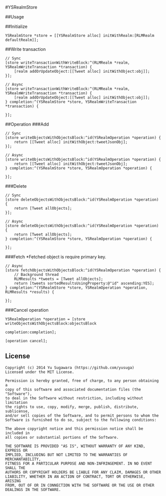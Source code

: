 #YSRealmStore

##Usage 

##Initialize
```
YSRealmStore *store = [[YSRealmStore alloc] initWithRealm:[RLMRealm defaultRealm]];
```

##Write transaction
```
// Sync
[store writeTransactionWithWriteBlock:^(RLMRealm *realm, YSRealmWriteTransaction *transaction) {
    [realm addOrUpdateObject:[[Tweet alloc] initWithObject:obj]];
}];

// Async
[store writeTransactionWithWriteBlock:^(RLMRealm *realm, YSRealmWriteTransaction *transaction) {
    [realm addOrUpdateObject:[[Tweet alloc] initWithObject:obj]];
} completion:^(YSRealmStore *store, YSRealmWriteTransaction *transaction) {
        
}];
```

##Operation
###Add
```
// Sync
[store writeObjectsWithObjectsBlock:^id(YSRealmOperation *operation) {
    return [[Tweet alloc] initWithObject:tweetJsonObj];
}];

// Async
[store writeObjectsWithObjectsBlock:^id(YSRealmOperation *operation) {
    return [[Tweet alloc] initWithObject:tweetJsonObj];
} completion:^(YSRealmStore *store, YSRealmOperation *operation) {

}];
```

###Delete
```
// Sync
[store deleteObjectsWithObjectsBlock:^id(YSRealmOperation *operation) {
    return [Tweet allObjects];
}];

// Async
[store deleteObjectsWithObjectsBlock:^id(YSRealmOperation *operation) {
    return [Tweet allObjects];
} completion:^(YSRealmStore *store, YSRealmOperation *operation) {

}];
```

###Fetch
*Fetched object is require primary key.

```
// Async
[store fetchObjectsWithObjectsBlock:^id(YSRealmOperation *operation) {
    // Background thread
    RLMResults *tweets = [Tweet allObjects];
    return [tweets sortedResultsUsingProperty:@"id" ascending:YES];
} completion:^(YSRealmStore *store, YSRealmOperation *operation, RLMResults *results) {

}];
```

###Cancel operation
```
YSRealmOperation *operation = [store writeObjectsWithObjectsBlock:objectsBlock
                                                       completion:completion];

[operation cancel];
```

## License

    Copyright (c) 2014 Yu Sugawara (https://github.com/yusuga)
    Licensed under the MIT License.

    Permission is hereby granted, free of charge, to any person obtaining a
    copy of this software and associated documentation files (the "Software"),
    to deal in the Software without restriction, including without limitation
    the rights to use, copy, modify, merge, publish, distribute, sublicense,
    and/or sell copies of the Software, and to permit persons to whom the
    Software is furnished to do so, subject to the following conditions:

    The above copyright notice and this permission notice shall be included in
    all copies or substantial portions of the Software.

    THE SOFTWARE IS PROVIDED "AS IS", WITHOUT WARRANTY OF ANY KIND, EXPRESS OR
    IMPLIED, INCLUDING BUT NOT LIMITED TO THE WARRANTIES OF MERCHANTABILITY,
    FITNESS FOR A PARTICULAR PURPOSE AND NON-INFRINGEMENT. IN NO EVENT SHALL THE
    AUTHORS OR COPYRIGHT HOLDERS BE LIABLE FOR ANY CLAIM, DAMAGES OR OTHER
    LIABILITY, WHETHER IN AN ACTION OF CONTRACT, TORT OR OTHERWISE, ARISING
    FROM, OUT OF OR IN CONNECTION WITH THE SOFTWARE OR THE USE OR OTHER
    DEALINGS IN THE SOFTWARE.
